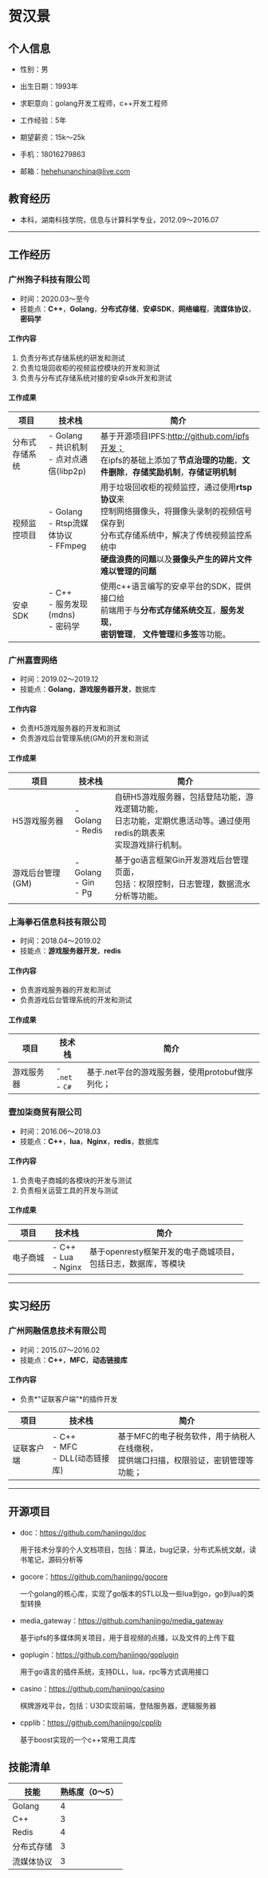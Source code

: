 # 贺汉景

## 个人信息

- 性别：男

- 出生日期：1993年

- 求职意向：golang开发工程师，c++开发工程师

- 工作经验：5年

- 期望薪资：15k～25k

- 手机：18016279863

- 邮箱：hehehunanchina@live.com



## 教育经历

- 本科，湖南科技学院，信息与计算科学专业，2012.09～2016.07


---


## 工作经历

### 广州狍子科技有限公司

- 时间：2020.03～至今
- 技能点：**C++**，**Golang**，**分布式存储**，**安卓SDK**，**网络编程**，**流媒体协议**， **密码学**

#### 工作内容

1. 负责分布式存储系统的研发和测试
2. 负责垃圾回收柜的视频监控模块的开发和测试
3. 负责与分布式存储系统对接的安卓sdk开发和测试

#### 工作成果

| 项目           | 技术栈                                         | 简介                                                         |
| -------------- | ---------------------------------------------- | ------------------------------------------------------------ |
| 分布式存储系统 | - Golang<br>- 共识机制<br>- 点对点通信(libp2p) | 基于开源项目IPFS:http://github.com/ipfs开发；<br>在ipfs的基础上添加了**节点治理的功能**，**文件删除**，**存储奖励机制**，**存储证明机制** |
| 视频监控项目   | - Golang<br>- Rtsp流媒体协议<br>- FFmpeg       | 用于垃圾回收柜的视频监控，通过使用**rtsp协议**来<br>控制网络摄像头，将摄像头录制的视频信号保存到<br>分布式存储系统中，解决了传统视频监控系统中<br>**硬盘浪费的问题**以及**摄像头产生的碎片文件<br>难以管理的问题** |
| 安卓SDK        | - C++<br>- 服务发现(mdns)<br>- 密码学          | 使用c++语言编写的安卓平台的SDK，提供接口给<br>前端用于与**分布式存储系统交互**，**服务发现**，<br>**密钥管理**， **文件管理**和**多签**等功能。 |



### 广州嘉壹网络

- 时间：2019.02～2019.12
- 技能点：**Golang**，**游戏服务器开发**，数据库

#### 工作内容

- 负责H5游戏服务器的开发和测试
- 负责游戏后台管理系统(GM)的开发和测试

#### 工作成果

| 项目             | 技术栈                    | 简介                                                         |
| ---------------- | ------------------------- | ------------------------------------------------------------ |
| H5游戏服务器     | - Golang<br>- Redis       | 自研H5游戏服务器，包括登陆功能，游戏逻辑功能，<br>日志功能，定期优惠活动等。通过使用redis的跳表来<br>实现游戏排行机制。 |
| 游戏后台管理(GM) | - Golang<br>- Gin<br>- Pg | 基于go语言框架Gin开发游戏后台管理页面，<br>包括：权限控制，日志管理，数据流水分析等功能。 |



### 上海拳石信息科技有限公司

- 时间：2018.04～2019.02
- 技能点：**游戏服务器开发**，**redis**

#### 工作内容

- 负责游戏服务器的开发和测试
- 负责游戏后台管理系统的开发和测试

#### 工作成果

| 项目       | 技术栈             | 简介                                                 |
| ---------- | ------------------ | ---------------------------------------------------- |
| 游戏服务器 | - `.net`<br>- `C#` | 基于.net平台的游戏服务器，使用protobuf做序列化；<br> |



### 壹加柒商贸有限公司

- 时间：2016.06～2018.03
- 技能点：**C++**，**lua**，**Nginx**，**redis**，数据库

#### 工作内容

1. 负责电子商城的各模块的开发与测试
2. 负责相关运营工具的开发与测试

#### 工作成果

| 项目     | 技术栈                    | 简介                                                         |
| -------- | ------------------------- | ------------------------------------------------------------ |
| 电子商城 | - C++<br>- Lua<br>- Nginx | 基于openresty框架开发的电子商城项目，<br>包括日志，数据库，等模块 |

---

## 实习经历

### 广州网融信息技术有限公司

- 时间：2015.07～2016.02
- 技能点：**C++**，**MFC**，**动态链接库**

#### 工作内容

- 负责*"证联客户端"*的插件开发

| 项目       | 技术栈                              | 简介                                                         |
| ---------- | ----------------------------------- | ------------------------------------------------------------ |
| 证联客户端 | - C++<br>- MFC<br>- DLL(动态链接库) | 基于MFC的电子税务软件，用于纳税人在线缴税，<br>提供端口扫描，权限验证，密钥管理等功能； |

---

## 开源项目

- doc：https://github.com/hanjingo/doc

  用于技术分享的个人文档项目，包括：算法，bug记录，分布式系统文献，读书笔记，源码分析等

- gocore：https://github.com/hanjingo/gocore

  一个golang的核心库，实现了go版本的STL以及一些lua到go，go到lua的类型转换

- media_gateway：https://github.com/hanjingo/media_gateway

  基于ipfs的多媒体网关项目，用于音视频的点播，以及文件的上传下载

- goplugin：https://github.com/hanjingo/goplugin

  用于go语言的插件系统，支持DLL，lua，rpc等方式调用接口

- casino：https://github.com/hanjingo/casino

  棋牌游戏平台，包括：U3D实现前端，登陆服务器，逻辑服务器

- cpplib：https://github.com/hanjingo/cpplib

  基于boost实现的一个c++常用工具库



## 技能清单

| 技能       | 熟练度（0～5） |
| ---------- | -------------- |
| Golang     | 4              |
| C++        | 3              |
| Redis      | 4              |
| 分布式存储 | 3              |
| 流媒体协议 | 3              |



